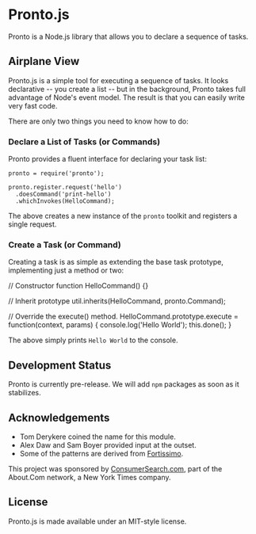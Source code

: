 # Pronto.js

Pronto is a Node.js library that allows you to declare a sequence of tasks.

## Airplane View

Pronto.js is a simple tool for executing a sequence of tasks. It looks declarative -- you create a list -- but in the background, Pronto takes full advantage of Node's event model. The result is that you can easily write very fast code.

There are only two things you need to know how to do:

### Declare a List of Tasks (or Commands)

Pronto provides a fluent interface for declaring your task list:

    pronto = require('pronto');
    
    pronto.register.request('hello')
      .doesCommand('print-hello')
      .whichInvokes(HelloCommand);

The above creates a new instance of the `pronto` toolkit and registers a single request.  

### Create a Task (or Command)

Creating a task is as simple as extending the base task prototype, implementing just a method or two:

  // Constructor
  function HelloCommand() {}

  // Inherit prototype
  util.inherits(HelloCommand, pronto.Command);

  // Override the execute() method.
  HelloCommand.prototype.execute = function(context, params) {
    console.log('Hello World');
    this.done();
  }

The above simply prints `Hello World` to the console.

## Development Status

Pronto is currently pre-release. We will add `npm` packages as soon as it stabilizes.

## Acknowledgements

* Tom Derykere coined the name for this module.
* Alex Daw and Sam Boyer provided input at the outset.
* Some of the patterns are derived from [Fortissimo](http://github.com/technosophos/Fortissimo).

This project was sponsored by [ConsumerSearch.com](http://www.consumersearch.com), part of the About.Com network, a New York Times company.

## License

Pronto.js is made available under an MIT-style license.